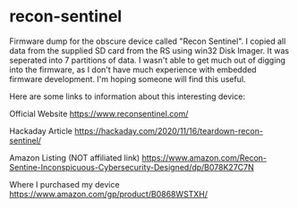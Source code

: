 # recon-sentinel
Firmware dump for the obscure device called "Recon Sentinel".
I copied all data from the supplied SD card from the RS using win32 Disk Imager.
It was seperated into 7 partitions of data.
I wasn't able to get much out of digging into the firmware, as I don't have much experience with embedded firmware development.
I'm hoping someone will find this useful.

Here are some links to information about this interesting device:

Official Website
https://www.reconsentinel.com/

Hackaday Article
https://hackaday.com/2020/11/16/teardown-recon-sentinel/

Amazon Listing (NOT affiliated link)
https://www.amazon.com/Recon-Sentine-Inconspicuous-Cybersecurity-Designed/dp/B078K27C7N

Where I purchased my device
https://www.amazon.com/gp/product/B0868WSTXH/
